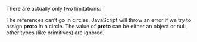 There are actually only two limitations:

The references can’t go in circles. JavaScript will throw an error if we try to assign __proto__ in a circle.
The value of __proto__ can be either an object or null, other types (like primitives) are ignored.

